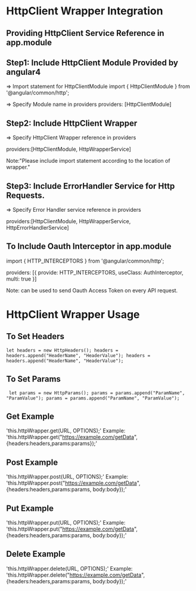 # HttpClient Wrapper Integration

## Providing HttpClient Service Reference in app.module

## Step1: Include HttpClient Module Provided by angular4

=> Import statement for HttpClientModule
import { HttpClientModule } from '@angular/common/http';

=> Specify Module name in providers
providers: [HttpClientModule]

## Step2: Include HttpClient Wrapper

=> Specify HttpClient Wrapper reference in providers

providers:[HttpClientModule, HttpWrapperService]

Note:"Please include import statement according to the location of wrapper."

## Step3: Include ErrorHandler Service for Http Requests.

=> Specify Error Handler service reference in providers

providers:[HttpClientModule, HttpWrapperService, HttpErrorHandlerService]

## To Include Oauth Interceptor in app.module
import { HTTP_INTERCEPTORS } from '@angular/common/http';

providers: [{
    provide: HTTP_INTERCEPTORS,
    useClass: AuthInterceptor,
    multi: true
  }]

Note: can be used to send Oauth Access Token on every API request.

# HttpClient Wrapper Usage

## To Set Headers

`let headers = new HttpHeaders();
 headers = headers.append("HeaderName", "HeaderValue");
 headers = headers.append("HeaderName", "HeaderValue");`

## To Set Params

` let params = new HttpParams();
  params = params.append("ParamName", "ParamValue");
  params = params.append("ParamName", "ParamValue");`

## Get Example

'this.httpWrapper.get(URL, OPTIONS);'
Example:
'this.httpWrapper.get("https://example.com/getData", {headers:headers,params:params});'

## Post Example

'this.httpWrapper.post(URL, OPTIONS);'
Example:
'this.httpWrapper.post("https://example.com/getData", {headers:headers,params:params, body:body});'

## Put Example

'this.httpWrapper.put(URL, OPTIONS);'
Example:
'this.httpWrapper.put("https://example.com/getData", {headers:headers,params:params, body:body});'

## Delete Example

'this.httpWrapper.delete(URL, OPTIONS);'
Example:
'this.httpWrapper.delete("https://example.com/getData", {headers:headers,params:params, body:body});'
